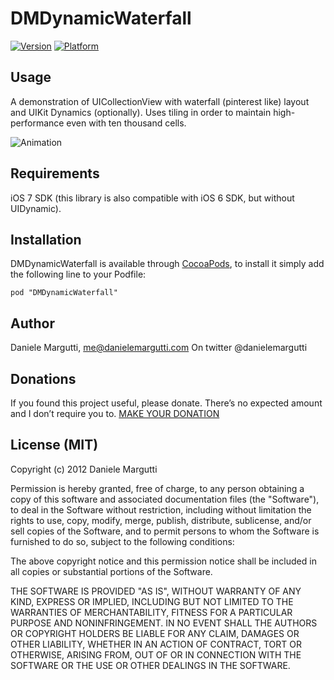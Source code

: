 # DMDynamicWaterfall

[![Version](http://cocoapod-badges.herokuapp.com/v/DMDynamicWaterfall/badge.png)](http://cocoadocs.org/docsets/DMDynamicWaterfall)
[![Platform](http://cocoapod-badges.herokuapp.com/p/DMDynamicWaterfall/badge.png)](http://cocoadocs.org/docsets/DMDynamicWaterfall)

## Usage

A demonstration of UICollectionView with waterfall (pinterest like) layout and UIKit Dynamics (optionally). Uses tiling in order to maintain high-performance even with ten thousand cells.

![Animation](https://raw2.github.com/malcommac/DMDynamicWaterfall/master/example_movie.gif)

## Requirements

iOS 7 SDK (this library is also compatible with iOS 6 SDK, but without UIDynamic).

## Installation

DMDynamicWaterfall is available through [CocoaPods](http://cocoapods.org), to install
it simply add the following line to your Podfile:

    pod "DMDynamicWaterfall"

## Author

Daniele Margutti, me@danielemargutti.com
On twitter @danielemargutti

## Donations

If you found this project useful, please donate.
There’s no expected amount and I don’t require you to.
[MAKE YOUR DONATION](https://www.paypal.com/cgi-bin/webscr?cmd=_s-xclick&hosted_button_id=GS3DBQ69ZBKWJ)

## License (MIT)

Copyright (c) 2012 Daniele Margutti

Permission is hereby granted, free of charge, to any person
obtaining a copy of this software and associated documentation
files (the "Software"), to deal in the Software without
restriction, including without limitation the rights to use,
copy, modify, merge, publish, distribute, sublicense, and/or sell
copies of the Software, and to permit persons to whom the
Software is furnished to do so, subject to the following
conditions:

The above copyright notice and this permission notice shall be
included in all copies or substantial portions of the Software.

THE SOFTWARE IS PROVIDED "AS IS", WITHOUT WARRANTY OF ANY KIND,
EXPRESS OR IMPLIED, INCLUDING BUT NOT LIMITED TO THE WARRANTIES
OF MERCHANTABILITY, FITNESS FOR A PARTICULAR PURPOSE AND
NONINFRINGEMENT. IN NO EVENT SHALL THE AUTHORS OR COPYRIGHT
HOLDERS BE LIABLE FOR ANY CLAIM, DAMAGES OR OTHER LIABILITY,
WHETHER IN AN ACTION OF CONTRACT, TORT OR OTHERWISE, ARISING
FROM, OUT OF OR IN CONNECTION WITH THE SOFTWARE OR THE USE OR
OTHER DEALINGS IN THE SOFTWARE.
